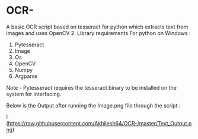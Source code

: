 # OCR-
A basic OCR script based on tesseract for python which extracts text from images and uses OpenCV 2.
Library requirements For python on Windows :

1. Pytesseract 
2. Image
3. Os
4. OpenCV
5. Numpy
6. Argparse

Note - Pytesseract requires the tesseract binary to be installed on the system for interfacing.

Below is the Output after running the Image.png file through the script :

!(https://raw.githubusercontent.com/Akhilesh64/OCR-/master/Text_Output.png)

